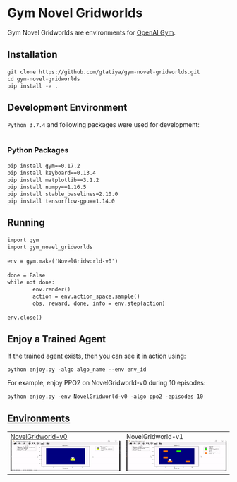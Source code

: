# Gym Novel Gridworlds

Gym Novel Gridworlds are environments for [OpenAI Gym](https://github.com/openai/gym).

## Installation
```
git clone https://github.com/gtatiya/gym-novel-gridworlds.git
cd gym-novel-gridworlds
pip install -e .
```
## Development Environment

`Python 3.7.4` and following packages were used for development:<br><br>

### Python Packages
```
pip install gym==0.17.2
pip install keyboard==0.13.4
pip install matplotlib==3.1.2
pip install numpy==1.16.5
pip install stable_baselines=2.10.0
pip install tensorflow-gpu==1.14.0
```

## Running
```
import gym
import gym_novel_gridworlds

env = gym.make('NovelGridworld-v0')

done = False
while not done:
        env.render()
        action = env.action_space.sample()
        obs, reward, done, info = env.step(action)

env.close()
```

## Enjoy a Trained Agent

If the trained agent exists, then you can see it in action using:
```
python enjoy.py -algo algo_name --env env_id
```

For example, enjoy PPO2 on NovelGridworld-v0 during 10 episodes:
```
python enjoy.py -env NovelGridworld-v0 -algo ppo2 -episodes 10
```

## [Environments](https://github.com/gtatiya/gym-novel-gridworlds/wiki#environments)

<table>
<tr>
<td>
<a href="https://github.com/gtatiya/gym-novel-gridworlds/wiki#novelgridworld-v0">NovelGridworld-v0</a>
<img src="pics/NovelGridworld-v0.gif" alt="drawing" width="800" height="70"/>
</td>
<td>
NovelGridworld-v1<br/>
<img src="pics/NovelGridworld-v1.gif" alt="drawing" width="800" height="70"/>
</td>
</tr>
</table>

